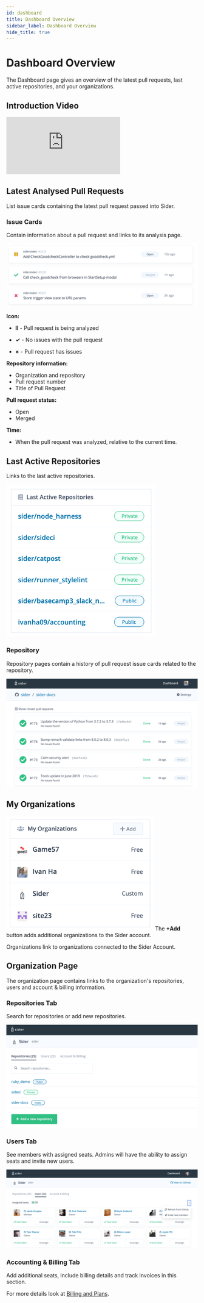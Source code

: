 ```yaml
---
id: dashboard
title: Dashboard Overview
sidebar_label: Dashboard Overview
hide_title: true
---
```


# Dashboard Overview

The Dashboard page gives an overview of the latest pull requests, last active repositories, and your organizations.

## Introduction Video

<div class="Video">
 <iframe class="Video__iframe" src="https://www.youtube.com/embed/TIQ61lCm6nI" frameborder="0" allowfullscreen></iframe>
</div>

## Latest Analysed Pull Requests

List issue cards containing the latest pull request passed into Sider.

### Issue Cards

Contain information about a pull request and links to its analysis page.

![Issue cards](../assets/issue-cards.png)

**Icon:**

- **II** - Pull request is being analyzed

- **✓** - No issues with the pull request

- **×** - Pull request has issues

**Repository information:**

- Organization and repository
- Pull request number
- Title of Pull Request

**Pull request status:**

- Open
- Merged

**Time:**

- When the pull request was analyzed, relative to the current time.

## Last Active Repositories

Links to the last active repositories.

![Screenshot of Last Active Repositories](../assets/last-active-repo.png)

### Repository

Repository pages contain a history of pull request issue cards related to the repository.

![Screenshot of repository page](../assets/repository-page.png)

## My Organizations

![Screenshot of My Organizations](../assets/my-organizations.png)
The **+Add** button adds additional organizations to the Sider account.

Organizations link to organizations connected to the Sider Account.

## Organization Page

The organization page contains links to the organization's repositories, users and account & billing information.

### Repositories Tab

Search for repositories or add new repositories.

![Screenshot of organizations](../assets/repository-tab.png)

### Users Tab

See members with assigned seats. Admins will have the ability to assign seats and invite new users.

![Screenshot of users tab](../assets/users-tab.png)

### Accounting & Billing Tab

Add additional seats, include billing details and track invoices in this section.

For more details look at [Billing and Plans](../billing-and-plans.md).
